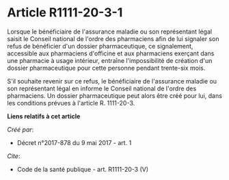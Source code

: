 # Article R1111-20-3-1

Lorsque le bénéficiaire de l'assurance maladie ou son représentant légal saisit le Conseil national de l'ordre des
pharmaciens afin de lui signaler son refus de bénéficier d'un dossier pharmaceutique, ce signalement, accessible aux
pharmaciens d'officine et aux pharmaciens exerçant dans une pharmacie à usage intérieur, entraîne l'impossibilité de création
d'un dossier pharmaceutique pour cette personne pendant trente-six mois. 

S'il souhaite revenir sur ce refus, le bénéficiaire de l'assurance maladie ou son représentant légal en informe le Conseil
national de l'ordre des pharmaciens. Un dossier pharmaceutique peut alors être créé pour lui, dans les conditions prévues à
l'article R. 1111-20-3.

**Liens relatifs à cet article**

_Créé par_:

  - Décret n°2017-878 du 9 mai 2017 - art. 1

_Cite_:

  - Code de la santé publique - art. R1111-20-3 (V)
